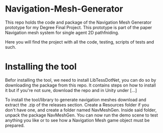 # Navigation-Mesh-Generator

This repo holds the code and package of the Navigation Mesh Generator prototype for my Degree Final Project.
This prototype is part of the paper Navigation mesh system for single agent 2D pathfniding.

Here you will find the project with all the code, testing, scripts of tests and such.

# Installing the tool

Befor installing the tool, we need to install LibTessDotNet, you can do so by downloading the package
from this repo. It contains steps on how to install it but if you're not sure, download the repo and in Unity under [...]


To install the tool/library to generate navigation meshes download and extract the .zip of the releases section.
Create a Resources folder if you don't have one, and create a folder named NavMeshGen. Inside said folder, unpack the package
NavMeshGen.
You can now run the demo scene to test anything you like or to see how a Navigation Mesh game object must be prepared.


# 